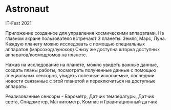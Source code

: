 # Astronaut
IT-Fest 2021

Приложение созданное для управления космическими аппаратами. На главном экране пользователя встречают 3 планеты: 
Земля, Марс, Луна. Каждую планету можно исследовать с помощью специальных аппаратов (марсоход/луноход) 
Снизу же доступна шторка доступных аппаратов/космодромов на планете.

Нажав на исследование на планете, можно увидеть важные данные, создать планы работы, посмотреть полученные данные с помощью специальных сенсоров, увидеть 
полезные  ископаемые, последнии новости связанные с этой планетой и переключиться на доступные аппараты.

Реализованные сенсоры - Барометр, Датчик температуры, Датчик света, Спидометер, Магнитометр, Компас и Гравитационный датчик
